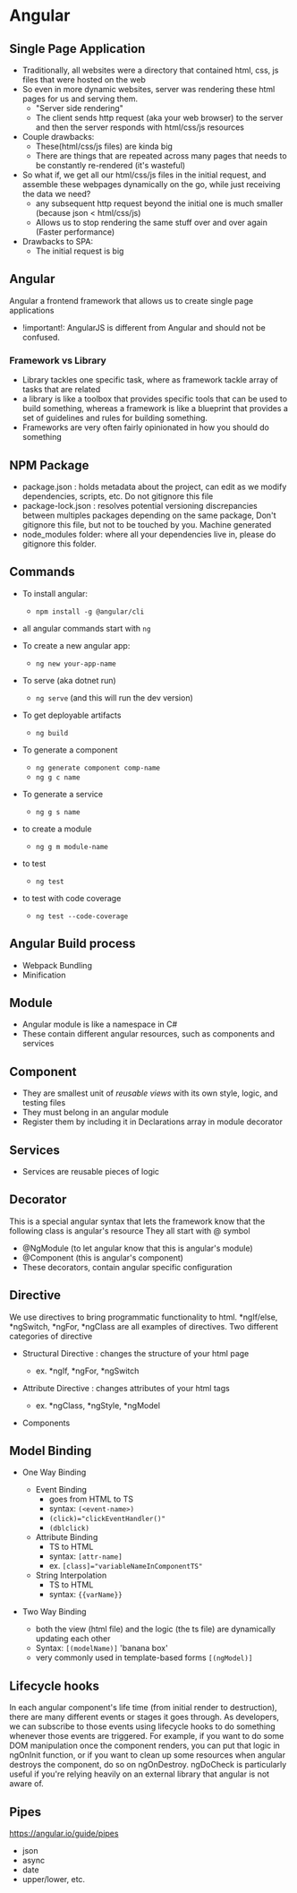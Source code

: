 # Angular

## Single Page Application
- Traditionally, all websites were a directory that contained html, css, js files that were hosted on the web
- So even in more dynamic websites, server was rendering these html pages for us and serving them.
    - "Server side rendering"
    - The client sends http request (aka your web browser) to the server and then the server responds with html/css/js resources
- Couple drawbacks:
    - These(html/css/js files) are kinda big
    - There are things that are repeated across many pages that needs to be constantly re-rendered (it's wasteful)
- So what if, we get all our html/css/js files in the initial request, and assemble these webpages dynamically on the go, while just receiving the data we need?
    - any subsequent http request beyond the initial one is much smaller (because json < html/css/js)
    - Allows us to stop rendering the same stuff over and over again (Faster performance)
- Drawbacks to SPA:
    - The initial request is big

## Angular
Angular a frontend framework that allows us to create single page applications
- !important!: AngularJS is different from Angular and should not be confused.

### Framework vs Library
- Library tackles one specific task, where as framework tackle array of tasks that are related
- a library is like a toolbox that provides specific tools that can be used to build something, whereas a framework is like a blueprint that provides a set of guidelines and rules for building something.
- Frameworks are very often fairly opinionated in how you should do something

## NPM Package
- package.json : holds metadata about the project, can edit as we modify dependencies, scripts, etc. Do not gitignore this file
- package-lock.json : resolves potential versioning discrepancies between multiples packages depending on the same package, Don't gitignore this file, but not to be touched by you. Machine generated
- node_modules folder: where all your dependencies live in, please do gitignore this folder. 

## Commands
- To install angular:
    - `npm install -g @angular/cli`
- all angular commands start with `ng`
- To create a new angular app:
    - `ng new your-app-name`
- To serve (aka dotnet run)
    - `ng serve` (and this will run the dev version)
- To get deployable artifacts
    - `ng build`
- To generate a component
    - `ng generate component comp-name`
    - `ng g c name`
- To generate a service
    - `ng g s name`
- to create a module
    - `ng g m module-name`
    
- to test
    - `ng test`
- to test with code coverage
    - `ng test --code-coverage`

## Angular Build process
- Webpack Bundling
- Minification

## Module
- Angular module is like a namespace in C#
- These contain different angular resources, such as components and services

## Component
- They are smallest unit of _reusable views_ with its own style, logic, and testing files
- They must belong in an angular module
- Register them by including it in Declarations array in module decorator

## Services
- Services are reusable pieces of logic

## Decorator
This is a special angular syntax that lets the framework know that the following class is angular's resource
They all start with @ symbol
- @NgModule (to let angular know that this is angular's module)
- @Component (this is angular's component)
- These decorators, contain angular specific configuration

## Directive
We use directives to bring programmatic functionality to html. *ngIf/else, *ngSwitch, *ngFor, *ngClass are all examples of directives.
Two different categories of directive
- Structural Directive : changes the structure of your html page
    - ex. *ngIf, *ngFor, *ngSwitch

- Attribute Directive : changes attributes of your html tags
    - ex. *ngClass, *ngStyle, *ngModel

- Components

## Model Binding
- One Way Binding
    - Event Binding
        - goes from HTML to TS
        - syntax: `(<event-name>)`
        - `(click)="clickEventHandler()"`
        - `(dblclick)`
    - Attribute Binding
        - TS to HTML
        - syntax: `[attr-name]`
        - ex. `[class]="variableNameInComponentTS"`
    - String Interpolation
        - TS to HTML
        - syntax: `{{varName}}`

- Two Way Binding
    - both the view (html file) and the logic (the ts file) are dynamically updating each other
    - Syntax: `[(modelName)]` 'banana box'
    - very commonly used in template-based forms `[(ngModel)]`


## Lifecycle hooks
In each angular component's life time (from initial render to destruction), there are many different events or stages it goes through. As developers, we can subscribe to those events using lifecycle hooks to do something whenever those events are triggered. For example, if you want to do some DOM manipulation once the component renders, you can put that logic in ngOnInit function, or if you want to clean up some resources when angular destroys the component, do so on ngOnDestroy. ngDoCheck is particularly useful if you're relying heavily on an external library that angular is not aware of. 

## Pipes
https://angular.io/guide/pipes
- json
- async
- date
- upper/lower, etc.
